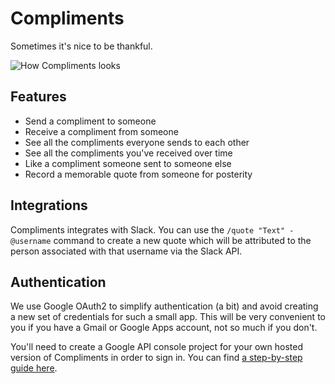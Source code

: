 # Compliments

Sometimes it's nice to be thankful.

![How Compliments looks](https://s3.amazonaws.com/f.cl.ly/items/1H0T0D1B163a1r0z2V0b/Screen%20Shot%202015-10-01%20at%2012.34.58%20PM.png)

## Features
- Send a compliment to someone
- Receive a compliment from someone
- See all the compliments everyone sends to each other
- See all the compliments you've received over time
- Like a compliment someone sent to someone else
- Record a memorable quote from someone for posterity

## Integrations

Compliments integrates with Slack. You can use the `/quote "Text" - @username` 
command to create a new quote which will be attributed to the person associated
with that username via the Slack API.

## Authentication

We use Google OAuth2 to simplify authentication (a bit) and avoid creating a new 
set of credentials for such a small app. This will be very convenient to you if 
you have a Gmail or Google Apps account, not so much if you don't.

You'll need to create a Google API console project for your own hosted version of 
Compliments in order to sign in. You can find [a step-by-step guide here](https://github.com/zquestz/omniauth-google-oauth2#google-api-setup).
